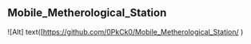 ## Mobile_Metherological_Station
![Alt] text([https://github.com/0PkCk0/Mobile_Metherological_Station/ )
